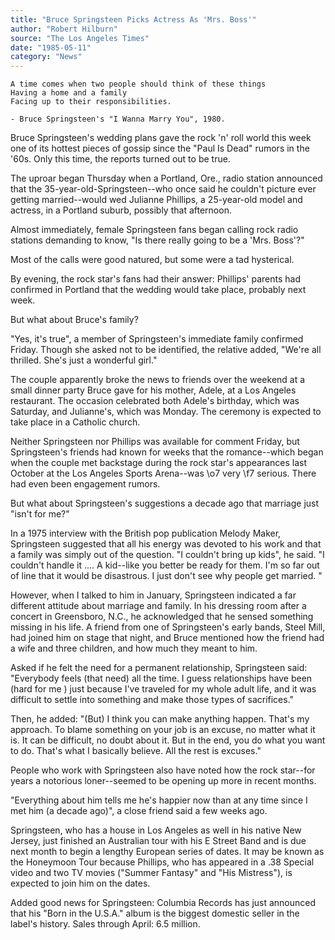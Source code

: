 ```yaml
---
title: "Bruce Springsteen Picks Actress As 'Mrs. Boss'"
author: "Robert Hilburn"
source: "The Los Angeles Times"
date: "1985-05-11"
category: "News"
---
```


```
A time comes when two people should think of these things
Having a home and a family
Facing up to their responsibilities.

- Bruce Springsteen's "I Wanna Marry You", 1980.
```

Bruce Springsteen's wedding plans gave the rock 'n' roll world this week one of its hottest pieces of gossip since the "Paul Is Dead" rumors in the '60s. Only this time, the reports turned out to be true.

The uproar began Thursday when a Portland, Ore., radio station announced that the 35-year-old-Springsteen--who once said he couldn't picture ever getting married--would wed Julianne Phillips, a 25-year-old model and actress, in a Portland suburb, possibly that afternoon.

Almost immediately, female Springsteen fans began calling rock radio stations demanding to know, "Is there really going to be a 'Mrs. Boss'?"

Most of the calls were good natured, but some were a tad hysterical.

By evening, the rock star's fans had their answer: Phillips' parents had confirmed in Portland that the wedding would take place, probably next week.

But what about Bruce's family?

"Yes, it's true", a member of Springsteen's immediate family confirmed Friday. Though she asked not to be identified, the relative added, "We're all thrilled. She's just a wonderful girl."

The couple apparently broke the news to friends over the weekend at a small dinner party Bruce gave for his mother, Adele, at a Los Angeles restaurant. The occasion celebrated both Adele's birthday, which was Saturday, and Julianne's, which was Monday. The ceremony is expected to take place in a Catholic church.

Neither Springsteen nor Phillips was available for comment Friday, but Springsteen's friends had known for weeks that the romance--which began when the couple met backstage during the rock star's appearances last October at the Los Angeles Sports Arena--was \o7 very \f7 serious. There had even been engagement rumors.

But what about Springsteen's suggestions a decade ago that marriage just "isn't for me?"

In a 1975 interview with the British pop publication Melody Maker, Springsteen suggested that all his energy was devoted to his work and that a family was simply out of the question. "I couldn't bring up kids", he said. "I couldn't handle it .... A kid--like you better be ready for them. I'm so far out of line that it would be disastrous. I just don't see why people get married. "

However, when I talked to him in January, Springsteen indicated a far different attitude about marriage and family. In his dressing room after a concert in Greensboro, N.C., he acknowledged that he sensed something missing in his life. A friend from one of Springsteen's early bands, Steel Mill, had joined him on stage that night, and Bruce mentioned how the friend had a wife and three children, and how much they meant to him.

Asked if he felt the need for a permanent relationship, Springsteen said: "Everybody feels (that need) all the time. I guess relationships have been (hard for me ) just because I've traveled for my whole adult life, and it was difficult to settle into something and make those types of sacrifices."

Then, he added: "(But) I think you can make anything happen. That's my approach. To blame something on your job is an excuse, no matter what it is. It can be difficult, no doubt about it. But in the end, you do what you want to do. That's what I basically believe. All the rest is excuses."

People who work with Springsteen also have noted how the rock star--for years a notorious loner--seemed to be opening up more in recent months.

"Everything about him tells me he's happier now than at any time since I met him (a decade ago)", a close friend said a few weeks ago.

Springsteen, who has a house in Los Angeles as well in his native New Jersey, just finished an Australian tour with his E Street Band and is due next month to begin a lengthy European series of dates. It may be known as the Honeymoon Tour because Phillips, who has appeared in a .38 Special video and two TV movies ("Summer Fantasy" and "His Mistress"), is expected to join him on the dates.

Added good news for Springsteen: Columbia Records has just announced that his "Born in the U.S.A." album is the biggest domestic seller in the label's history. Sales through April: 6.5 million.
